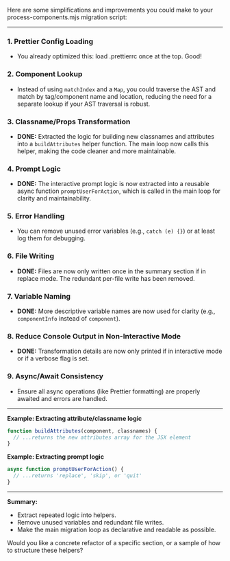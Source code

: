 Here are some simplifications and improvements you could make to your process-components.mjs migration script:

---

### 1. **Prettier Config Loading**

- You already optimized this: load .prettierrc once at the top. Good!

### 2. **Component Lookup**

- Instead of using `matchIndex` and a `Map`, you could traverse the AST and match by tag/component name and location, reducing the need for a separate lookup if your AST traversal is robust.

### 3. **Classname/Props Transformation**

- **DONE:** Extracted the logic for building new classnames and attributes into a `buildAttributes` helper function. The main loop now calls this helper, making the code cleaner and more maintainable.

### 4. **Prompt Logic**

- **DONE:** The interactive prompt logic is now extracted into a reusable async function `promptUserForAction`, which is called in the main loop for clarity and maintainability.

### 5. **Error Handling**

- You can remove unused error variables (e.g., `catch (e) {}`) or at least log them for debugging.

### 6. **File Writing**

- **DONE:** Files are now only written once in the summary section if in replace mode. The redundant per-file write has been removed.

### 7. **Variable Naming**

- **DONE:** More descriptive variable names are now used for clarity (e.g., `componentInfo` instead of `component`).

### 8. **Reduce Console Output in Non-Interactive Mode**

- **DONE:** Transformation details are now only printed if in interactive mode or if a verbose flag is set.

### 9. **Async/Await Consistency**

- Ensure all async operations (like Prettier formatting) are properly awaited and errors are handled.

---

**Example: Extracting attribute/classname logic**

```js
function buildAttributes(component, classnames) {
  // ...returns the new attributes array for the JSX element
}
```

**Example: Extracting prompt logic**

```js
async function promptUserForAction() {
  // ...returns 'replace', 'skip', or 'quit'
}
```

---

**Summary:**

- Extract repeated logic into helpers.
- Remove unused variables and redundant file writes.
- Make the main migration loop as declarative and readable as possible.

Would you like a concrete refactor of a specific section, or a sample of how to structure these helpers?
